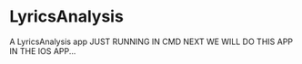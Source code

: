 # LyricsAnalysis
A LyricsAnalysis app JUST RUNNING IN CMD
NEXT WE WILL DO THIS APP IN THE IOS APP...
